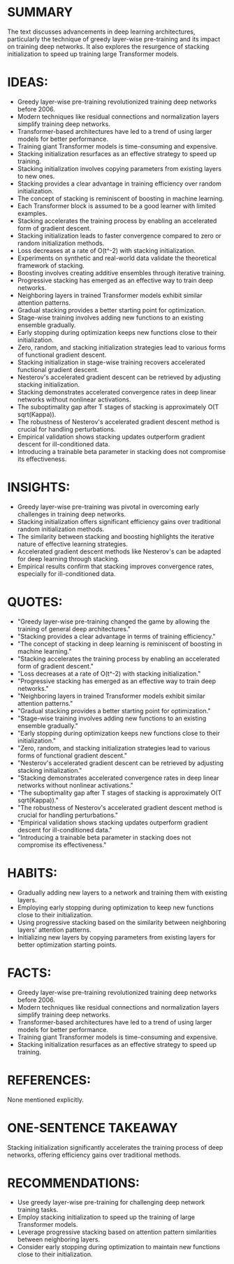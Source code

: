 # SUMMARY
The text discusses advancements in deep learning architectures, particularly the technique of greedy layer-wise pre-training and its impact on training deep networks. It also explores the resurgence of stacking initialization to speed up training large Transformer models.

# IDEAS:
- Greedy layer-wise pre-training revolutionized training deep networks before 2006.
- Modern techniques like residual connections and normalization layers simplify training deep networks.
- Transformer-based architectures have led to a trend of using larger models for better performance.
- Training giant Transformer models is time-consuming and expensive.
- Stacking initialization resurfaces as an effective strategy to speed up training.
- Stacking initialization involves copying parameters from existing layers to new ones.
- Stacking provides a clear advantage in training efficiency over random initialization.
- The concept of stacking is reminiscent of boosting in machine learning.
- Each Transformer block is assumed to be a good learner with limited examples.
- Stacking accelerates the training process by enabling an accelerated form of gradient descent.
- Stacking initialization leads to faster convergence compared to zero or random initialization methods.
- Loss decreases at a rate of O(t^-2) with stacking initialization.
- Experiments on synthetic and real-world data validate the theoretical framework of stacking.
- Boosting involves creating additive ensembles through iterative training.
- Progressive stacking has emerged as an effective way to train deep networks.
- Neighboring layers in trained Transformer models exhibit similar attention patterns.
- Gradual stacking provides a better starting point for optimization.
- Stage-wise training involves adding new functions to an existing ensemble gradually.
- Early stopping during optimization keeps new functions close to their initialization.
- Zero, random, and stacking initialization strategies lead to various forms of functional gradient descent.
- Stacking initialization in stage-wise training recovers accelerated functional gradient descent.
- Nesterov's accelerated gradient descent can be retrieved by adjusting stacking initialization.
- Stacking demonstrates accelerated convergence rates in deep linear networks without nonlinear activations.
- The suboptimality gap after T stages of stacking is approximately O(T sqrt(Kappa)).
- The robustness of Nesterov's accelerated gradient descent method is crucial for handling perturbations.
- Empirical validation shows stacking updates outperform gradient descent for ill-conditioned data.
- Introducing a trainable beta parameter in stacking does not compromise its effectiveness.

# INSIGHTS:
- Greedy layer-wise pre-training was pivotal in overcoming early challenges in training deep networks.
- Stacking initialization offers significant efficiency gains over traditional random initialization methods.
- The similarity between stacking and boosting highlights the iterative nature of effective learning strategies.
- Accelerated gradient descent methods like Nesterov's can be adapted for deep learning through stacking.
- Empirical results confirm that stacking improves convergence rates, especially for ill-conditioned data.

# QUOTES:
- "Greedy layer-wise pre-training changed the game by allowing the training of general deep architectures."
- "Stacking provides a clear advantage in terms of training efficiency."
- "The concept of stacking in deep learning is reminiscent of boosting in machine learning."
- "Stacking accelerates the training process by enabling an accelerated form of gradient descent."
- "Loss decreases at a rate of O(t^-2) with stacking initialization."
- "Progressive stacking has emerged as an effective way to train deep networks."
- "Neighboring layers in trained Transformer models exhibit similar attention patterns."
- "Gradual stacking provides a better starting point for optimization."
- "Stage-wise training involves adding new functions to an existing ensemble gradually."
- "Early stopping during optimization keeps new functions close to their initialization."
- "Zero, random, and stacking initialization strategies lead to various forms of functional gradient descent."
- "Nesterov's accelerated gradient descent can be retrieved by adjusting stacking initialization."
- "Stacking demonstrates accelerated convergence rates in deep linear networks without nonlinear activations."
- "The suboptimality gap after T stages of stacking is approximately O(T sqrt(Kappa))."
- "The robustness of Nesterov's accelerated gradient descent method is crucial for handling perturbations."
- "Empirical validation shows stacking updates outperform gradient descent for ill-conditioned data."
- "Introducing a trainable beta parameter in stacking does not compromise its effectiveness."

# HABITS:
- Gradually adding new layers to a network and training them with existing layers.
- Employing early stopping during optimization to keep new functions close to their initialization.
- Using progressive stacking based on the similarity between neighboring layers' attention patterns.
- Initializing new layers by copying parameters from existing layers for better optimization starting points.

# FACTS:
- Greedy layer-wise pre-training revolutionized training deep networks before 2006.
- Modern techniques like residual connections and normalization layers simplify training deep networks.
- Transformer-based architectures have led to a trend of using larger models for better performance.
- Training giant Transformer models is time-consuming and expensive.
- Stacking initialization resurfaces as an effective strategy to speed up training.

# REFERENCES:
None mentioned explicitly.

# ONE-SENTENCE TAKEAWAY
Stacking initialization significantly accelerates the training process of deep networks, offering efficiency gains over traditional methods.

# RECOMMENDATIONS:
- Use greedy layer-wise pre-training for challenging deep network training tasks.
- Employ stacking initialization to speed up the training of large Transformer models.
- Leverage progressive stacking based on attention pattern similarities between neighboring layers.
- Consider early stopping during optimization to maintain new functions close to their initialization.